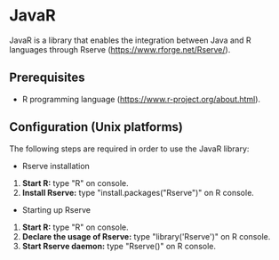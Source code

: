# JavaR

JavaR is a library that enables the integration between Java and R languages through Rserve (<https://www.rforge.net/Rserve/>).

## Prerequisites

*   R programming language (<https://www.r-project.org/about.html>).

## Configuration (Unix platforms)

The following steps are required in order to use the JavaR library:

*   Rserve installation

1.  **Start R:** type "R" on console. 
2.  **Install Rserve:** type "install.packages("Rserve")" on R console.

*   Starting up Rserve

1.  **Start R:** type "R" on console.
2.  **Declare the usage of Rserve:** type "library('Rserve')" on R console.
3.  **Start Rserve daemon:** type "Rserve()" on R console.




